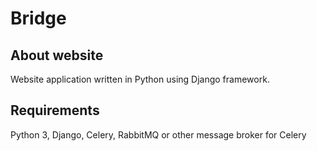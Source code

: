 # Bridge

## About website
Website application written in Python using Django framework.

## Requirements
Python 3, Django, Celery, RabbitMQ or other message broker for Celery